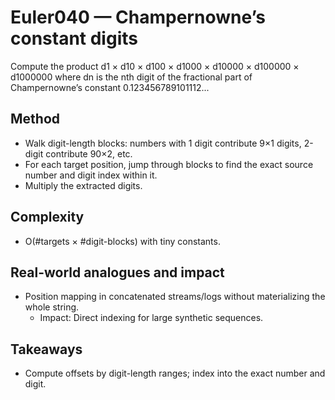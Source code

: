 # Euler040 — Champernowne’s constant digits

Compute the product d1 × d10 × d100 × d1000 × d10000 × d100000 × d1000000 where dn is the nth digit of the fractional part of Champernowne’s constant 0.123456789101112...

## Method

- Walk digit-length blocks: numbers with 1 digit contribute 9×1 digits, 2-digit contribute 90×2, etc.
- For each target position, jump through blocks to find the exact source number and digit index within it.
- Multiply the extracted digits.

## Complexity
- O(#targets × #digit-blocks) with tiny constants.

## Real-world analogues and impact
- Position mapping in concatenated streams/logs without materializing the whole string.
  - Impact: Direct indexing for large synthetic sequences.

## Takeaways
- Compute offsets by digit-length ranges; index into the exact number and digit.
